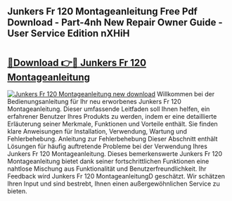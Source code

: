 ## Junkers Fr 120 Montageanleitung Free Pdf Download - Part-4nh New Repair Owner Guide - User Service Edition nXHiH

# <h2><a href="http://df6h1z.blite.top/?on=Junkers+Fr+120+Montageanleitung">🔗Download 👉🔴 Junkers Fr 120 Montageanleitung</a></h2>

[![Junkers Fr 120 Montageanleitung new download](https://i.imgur.com/lujVjoI.png)](http://df6h1z.blite.top/?on=Junkers+Fr+120+Montageanleitung)
Willkommen bei der Bedienungsanleitung für Ihr neu erworbenes Junkers Fr 120 Montageanleitung. Dieser umfassende Leitfaden soll Ihnen helfen, ein erfahrener Benutzer Ihres Produkts zu werden, indem er eine detaillierte Erläuterung seiner Merkmale, Funktionen und Vorteile enthält. Sie finden klare Anweisungen für Installation, Verwendung, Wartung und Fehlerbehebung. Anleitung zur Fehlerbehebung Dieser Abschnitt enthält Lösungen für häufig auftretende Probleme bei der Verwendung Ihres Junkers Fr 120 Montageanleitung. Dieses bemerkenswerte Junkers Fr 120 Montageanleitung bietet dank seiner fortschrittlichen Funktionen eine nahtlose Mischung aus Funktionalität und Benutzerfreundlichkeit. Ihr Feedback wird Junkers Fr 120 MontageanleitungD geschätzt. Wir schätzen Ihren Input und sind bestrebt, Ihnen einen außergewöhnlichen Service zu bieten.
